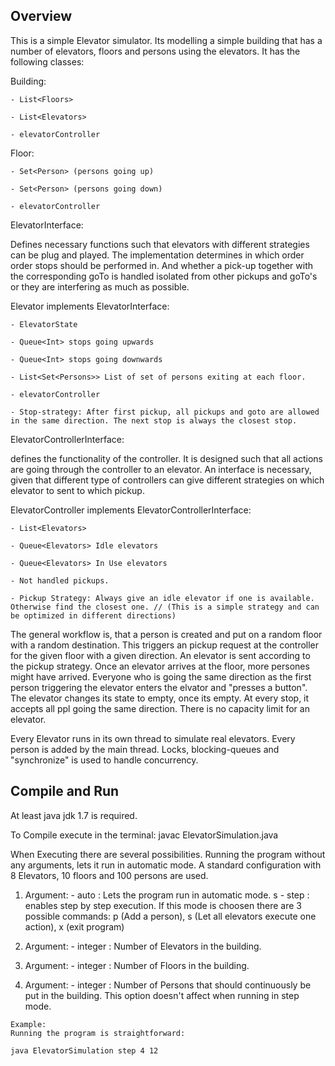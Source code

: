 ## Overview 
This is a simple Elevator simulator. Its modelling a simple building that has a number of elevators, floors and persons using
the elevators. It has the following classes: 
 
 Building: 
 
    - List<Floors>
     
    - List<Elevators>
     
    - elevatorController
    
    
 Floor: 
 
    - Set<Person> (persons going up)
    
    - Set<Person> (persons going down)
    
    - elevatorController
 
ElevatorInterface:
 
 Defines necessary functions such that elevators with different strategies can be plug and played. 
 The implementation determines in which order order stops should be performed in. And whether a pick-up together with the corresponding goTo
 is handled isolated from other pickups and goTo's or they are interfering as much as possible. 
  
        
 Elevator implements ElevatorInterface:
  
    - ElevatorState
    
    - Queue<Int> stops going upwards
    
    - Queue<Int> stops going downwards
    
    - List<Set<Persons>> List of set of persons exiting at each floor.                                          
     
    - elevatorController                               
                                                       
    - Stop-strategy: After first pickup, all pickups and goto are allowed in the same direction. The next stop is always the closest stop.
      
    
 ElevatorControllerInterface:
  
  defines the functionality of the controller. It is designed such that all actions are going through the
  controller to an elevator. An interface is necessary, given that different type of controllers can give different strategies on which
  elevator to sent to which pickup.      
 
 ElevatorController implements ElevatorControllerInterface: 
 
    - List<Elevators>
     
    - Queue<Elevators> Idle elevators
    
    - Queue<Elevators> In Use elevators
    
    - Not handled pickups.
    
    - Pickup Strategy: Always give an idle elevator if one is available. Otherwise find the closest one. // (This is a simple strategy and can be optimized in different directions)   
        
 The general workflow is, that a person is created and put on a random floor with a random destination. This triggers an pickup request at the controller for the given floor with a given direction. An elevator is sent
 according to the pickup strategy. Once an elevator arrives at the floor, more persones might have arrived. Everyone who is going the same direction as the first person triggering the
  elevator enters the elvator and "presses a button". The elevator changes its state to empty, once its empty. At every stop, it accepts all ppl going the same direction. There is no capacity 
  limit for an elevator. 
  
  Every Elevator runs in its own thread to simulate real elevators. Every person is added by the main thread. Locks, blocking-queues and "synchronize" is used to handle concurrency.  

## Compile and Run
   At least java jdk 1.7 is required. 
    
   To Compile execute in the terminal: javac ElevatorSimulation.java
   
   When Executing there are several possibilities. Running the program without any arguments, lets it run in automatic mode. A standard configuration with 8 Elevators, 10 floors and 100 persons are used. 
   1. Argument: 
    - auto : Lets the program run in automatic mode. s
    - step : enables step by step execution. If this mode is choosen there are 3 possible commands: p (Add a person), s (Let all elevators execute one action), x (exit program)
    
   2. Argument: 
    - integer : Number of Elevators in the building. 
    
   3. Argument:
    - integer : Number of Floors in the building. 
   
   4. Argument:
    - integer : Number of Persons that should continuously be put in the building.   This option doesn't affect when running in step mode.  
    
    Example: 
    Running the program is straightforward:  
    
    java ElevatorSimulation step 4 12
    